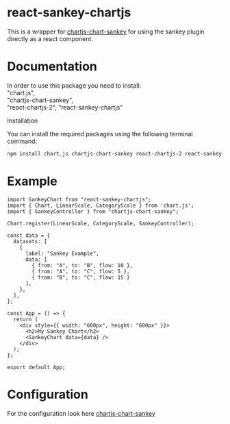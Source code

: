 # react-sankey-chartjs
This is a wrapper for [chartjs-chart-sankey](https://github.com/kurkle/chartjs-chart-sankey) for using the sankey plugin directly as a react component.

# Documentation

In order to use this package you need to install:  
"chart.js",  
"chartjs-chart-sankey",  
"react-chartjs-2",
"react-sankey-chartjs"

 Installation

You can install the required packages using the following terminal command:

```sh
npm install chart.js chartjs-chart-sankey react-chartjs-2 react-sankey-chartjs 
```

# Example

``` 
import SankeyChart from "react-sankey-chartjs";
import { Chart, LinearScale, CategoryScale } from 'chart.js';
import { SankeyController } from "chartjs-chart-sankey";

Chart.register(LinearScale, CategoryScale, SankeyController);

const data = {
  datasets: [
    {
      label: "Sankey Example",
      data: [
        { from: "A", to: "B", flow: 10 },
        { from: "A", to: "C", flow: 5 },
        { from: "B", to: "C", flow: 15 }
      ],
    },
  ],
};

const App = () => {
  return (
    <div style={{ width: "600px", height: "600px" }}>
      <h2>My Sankey Chart</h2>
      <SankeyChart data={data} />
    </div>
  );
};

export default App;
``` 

# Configuration
For the configuration look here [chartjs-chart-sankey](https://github.com/kurkle/chartjs-chart-sankey#readme)